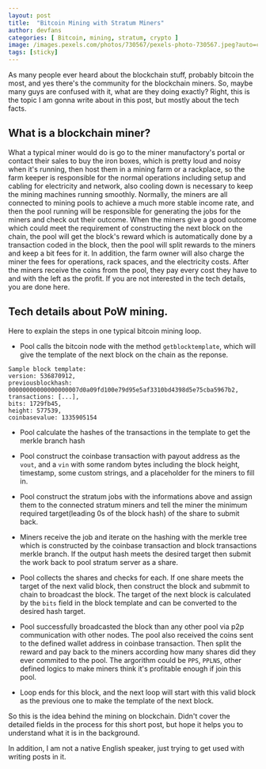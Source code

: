 ```yaml
---
layout: post
title:  "Bitcoin Mining with Stratum Miners"
author: devfans
categories: [ Bitcoin, mining, stratum, crypto ]
image: /images.pexels.com/photos/730567/pexels-photo-730567.jpeg?auto=compress&cs=tinysrgb&dpr=2&h=750&w=1260
tags: [sticky]
---
```


As many people ever heard about the blockchain stuff, probably bitcoin the most, and yes there's the community for the blockchain miners. So, maybe many guys are confused with it, what are they doing exactly? Right, this is the topic I am gonna write about in this post, but mostly about the tech facts.

## What is a blockchain miner?
What a typical miner would do is go to the miner manufactory's portal or contact their sales to buy the iron boxes, which is pretty loud and noisy when it's running, then host them in a mining farm or a rackplace, so the farm keeper is responsible for the normal operations including setup and cabling for electricity and network, also cooling down is necessary to keep the mining machines running smoothly. Normally, the miners are all connected to mining pools to achieve a much more stable income rate, and then the pool running will be responsible for generating the jobs for the miners and check out their outcome. When the miners give a good outcome which could meet the requirement of constructing the next block on the chain, the pool will get the block's reward which is automatically done by a transaction coded in the block, then the pool will split rewards to the miners and keep a  bit fees for it. In addition, the farm owner will also charge the miner the fees for operations, rack spaces, and the electricity costs. After the miners receive the coins from the pool, they pay every cost they have to and with the left as the profit. If you are not interested in the tech details, you are done here.

## Tech details about PoW mining.
Here to explain the steps in one typical bitcoin mining loop.

+ Pool calls the bitcoin node with the method `getblocktemplate`, which will give the template of the next block on the chain as the reponse.

```
Sample block template:
version: 536870912,
previousblockhash: 00000000000000000007d0a09fd100e79d95e5af3310bd4398d5e75cba5967b2,
transactions: [...],
bits: 1729fb45,
height: 577539,
coinbasevalue: 1335905154

```


+ Pool calculate the hashes of the transactions in the template to get the merkle branch hash

+ Pool construct the coinbase transaction with payout address as the `vout`, and a `vin` with some random bytes including the block height, timestamp, some custom strings, and a placeholder for the miners to fill in.

+ Pool construct the stratum jobs with the informations above and assign them to the connected stratum miners and tell the miner the minimum required target(leading 0s of the block hash) of the share to submit back.

+ Miners receive the job and iterate on the hashing with the merkle tree which is constructed by the coinbase transaction and block transactions merkle branch. If the output hash meets the desired target then submit the work back to pool stratum server as a share.

+ Pool collects the shares and checks for each. If one share meets the target of the next valid block, then construct the block and submmit to chain to broadcast the block. The target of the next block is calculated by the `bits` field in the block template and can be converted to the desired hash target.

+ Pool successfully broadcasted the block than any other pool via p2p communication with other nodes. The pool also received the coins sent to the defined wallet address in coinbase transaction. Then split the reward and pay back to the miners according how many shares did they ever commited to the pool. The argorithm could be `PPS`, `PPLNS`, other defined logics to make miners think it's profitable enough if join this pool. 

+ Loop ends for this block, and the next loop will start with this valid block as the previous one to make the template of the next block.

So this is the idea behind the mining on blockchain. Didn't cover the detailed fields in the process for this short post, but hope it helps you to understand what it is in the background.

In addition, I am not a native English speaker, just trying to get used with writing posts in it.
